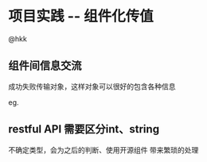 # 项目实践 -- 组件化传值
@hkk
## 组件间信息交流

成功失败传输对象，这样对象可以很好的包含各种信息

eg.
## restful API 需要区分int、string
不确定类型，会为之后的判断、使用开源组件 带来繁琐的处理
